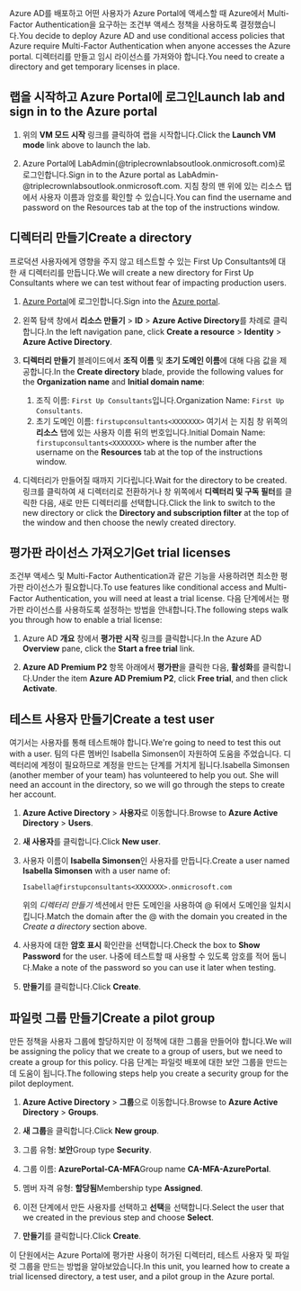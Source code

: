 <span data-ttu-id="a95dd-101">Azure AD를 배포하고 어떤 사용자가 Azure Portal에 액세스할 때 Azure에서 Multi-Factor Authentication을 요구하는 조건부 액세스 정책을 사용하도록 결정했습니다.</span><span class="sxs-lookup"><span data-stu-id="a95dd-101">You decide to deploy Azure AD and use conditional access policies that Azure require Multi-Factor Authentication when anyone accesses the Azure portal.</span></span> <span data-ttu-id="a95dd-102">디렉터리를 만들고 임시 라이선스를 가져와야 합니다.</span><span class="sxs-lookup"><span data-stu-id="a95dd-102">You need to create a directory and get temporary licenses in place.</span></span>

## <a name="launch-lab-and-sign-in-to-the-azure-portal"></a><span data-ttu-id="a95dd-103">랩을 시작하고 Azure Portal에 로그인</span><span class="sxs-lookup"><span data-stu-id="a95dd-103">Launch lab and sign in to the Azure portal</span></span>

1. <span data-ttu-id="a95dd-104">위의 **VM 모드 시작** 링크를 클릭하여 랩을 시작합니다.</span><span class="sxs-lookup"><span data-stu-id="a95dd-104">Click the **Launch VM mode** link above to launch the lab.</span></span>

1. <span data-ttu-id="a95dd-105">Azure Portal에 LabAdmin(<XXXXXXX>@triplecrownlabsoutlook.onmicrosoft.com)로 로그인합니다.</span><span class="sxs-lookup"><span data-stu-id="a95dd-105">Sign in to the Azure portal as LabAdmin-<XXXXXXX>@triplecrownlabsoutlook.onmicrosoft.com.</span></span> <span data-ttu-id="a95dd-106">지침 창의 맨 위에 있는 리소스 탭에서 사용자 이름과 암호를 확인할 수 있습니다.</span><span class="sxs-lookup"><span data-stu-id="a95dd-106">You can find the username and password on the Resources tab at the top of the instructions window.</span></span>

## <a name="create-a-directory"></a><span data-ttu-id="a95dd-107">디렉터리 만들기</span><span class="sxs-lookup"><span data-stu-id="a95dd-107">Create a directory</span></span>

<span data-ttu-id="a95dd-108">프로덕션 사용자에게 영향을 주지 않고 테스트할 수 있는 First Up Consultants에 대한 새 디렉터리를 만듭니다.</span><span class="sxs-lookup"><span data-stu-id="a95dd-108">We will create a new directory for First Up Consultants where we can test without fear of impacting production users.</span></span>

1. <span data-ttu-id="a95dd-109">[Azure Portal](https://portal.azure.com?azure-portal=true)에 로그인합니다.</span><span class="sxs-lookup"><span data-stu-id="a95dd-109">Sign into the [Azure portal](https://portal.azure.com?azure-portal=true).</span></span>

1. <span data-ttu-id="a95dd-110">왼쪽 탐색 창에서 **리소스 만들기** > **ID** > **Azure Active Directory**를 차례로 클릭합니다.</span><span class="sxs-lookup"><span data-stu-id="a95dd-110">In the left navigation pane, click **Create a resource** > **Identity** > **Azure Active Directory**.</span></span>

1. <span data-ttu-id="a95dd-111">**디렉터리 만들기** 블레이드에서 **조직 이름** 및 **초기 도메인 이름**에 대해 다음 값을 제공합니다.</span><span class="sxs-lookup"><span data-stu-id="a95dd-111">In the **Create directory** blade, provide the following values for the **Organization name** and **Initial domain name**:</span></span>

   1. <span data-ttu-id="a95dd-112">조직 이름: `First Up Consultants`입니다.</span><span class="sxs-lookup"><span data-stu-id="a95dd-112">Organization Name: `First Up Consultants`.</span></span>
   1. <span data-ttu-id="a95dd-113">초기 도메인 이름: `firstupconsultants<XXXXXXX>` 여기서 <XXXXXXX>는 지침 창 위쪽의 **리소스** 탭에 있는 사용자 이름 뒤의 번호입니다.</span><span class="sxs-lookup"><span data-stu-id="a95dd-113">Initial Domain Name: `firstupconsultants<XXXXXXX>` where <XXXXXXX> is the number after the username on the **Resources** tab at the top of the instructions window.</span></span>

1. <span data-ttu-id="a95dd-114">디렉터리가 만들어질 때까지 기다립니다.</span><span class="sxs-lookup"><span data-stu-id="a95dd-114">Wait for the directory to be created.</span></span> <span data-ttu-id="a95dd-115">링크를 클릭하여 새 디렉터리로 전환하거나 창 위쪽에서 **디렉터리 및 구독 필터**를 클릭한 다음, 새로 만든 디렉터리를 선택합니다.</span><span class="sxs-lookup"><span data-stu-id="a95dd-115">Click the link to switch to the new directory or click the **Directory and subscription filter** at the top of the window and then choose the newly created directory.</span></span>

## <a name="get-trial-licenses"></a><span data-ttu-id="a95dd-116">평가판 라이선스 가져오기</span><span class="sxs-lookup"><span data-stu-id="a95dd-116">Get trial licenses</span></span>

<span data-ttu-id="a95dd-117">조건부 액세스 및 Multi-Factor Authentication과 같은 기능을 사용하려면 최소한 평가판 라이선스가 필요합니다.</span><span class="sxs-lookup"><span data-stu-id="a95dd-117">To use features like conditional access and Multi-Factor Authentication, you will need at least a trial license.</span></span> <span data-ttu-id="a95dd-118">다음 단계에서는 평가판 라이선스를 사용하도록 설정하는 방법을 안내합니다.</span><span class="sxs-lookup"><span data-stu-id="a95dd-118">The following steps walk you through how to enable a trial license:</span></span>

1. <span data-ttu-id="a95dd-119">Azure AD **개요** 창에서 **평가판 시작** 링크를 클릭합니다.</span><span class="sxs-lookup"><span data-stu-id="a95dd-119">In the Azure AD **Overview** pane, click the **Start a free trial** link.</span></span>

1. <span data-ttu-id="a95dd-120">**Azure AD Premium P2** 항목 아래에서 **평가판**을 클릭한 다음, **활성화**를 클릭합니다.</span><span class="sxs-lookup"><span data-stu-id="a95dd-120">Under the item **Azure AD Premium P2**, click **Free trial**, and then click **Activate**.</span></span>

## <a name="create-a-test-user"></a><span data-ttu-id="a95dd-121">테스트 사용자 만들기</span><span class="sxs-lookup"><span data-stu-id="a95dd-121">Create a test user</span></span>

<span data-ttu-id="a95dd-122">여기서는 사용자를 통해 테스트해야 합니다.</span><span class="sxs-lookup"><span data-stu-id="a95dd-122">We're going to need to test this out with a user.</span></span> <span data-ttu-id="a95dd-123">팀의 다른 멤버인 Isabella Simonsen이 자원하여 도움을 주었습니다. 디렉터리에 계정이 필요하므로 계정을 만드는 단계를 거치게 됩니다.</span><span class="sxs-lookup"><span data-stu-id="a95dd-123">Isabella Simonsen (another member of your team) has volunteered to help you out. She will need an account in the directory, so we will go through the steps to create her account.</span></span>

1. <span data-ttu-id="a95dd-124">**Azure Active Directory** > **사용자**로 이동합니다.</span><span class="sxs-lookup"><span data-stu-id="a95dd-124">Browse to **Azure Active Directory** > **Users**.</span></span>

1. <span data-ttu-id="a95dd-125">**새 사용자**를 클릭합니다.</span><span class="sxs-lookup"><span data-stu-id="a95dd-125">Click **New user**.</span></span>

1. <span data-ttu-id="a95dd-126">사용자 이름이 **Isabella Simonsen**인 사용자를 만듭니다.</span><span class="sxs-lookup"><span data-stu-id="a95dd-126">Create a user named **Isabella Simonsen** with a user name of:</span></span>

   `Isabella@firstupconsultants<XXXXXXX>.onmicrosoft.com`

   <span data-ttu-id="a95dd-127">위의 *디렉터리 만들기* 섹션에서 만든 도메인을 사용하여 @ 뒤에서 도메인을 일치시킵니다.</span><span class="sxs-lookup"><span data-stu-id="a95dd-127">Match the domain after the @ with the domain you created in the *Create a directory* section above.</span></span>

1. <span data-ttu-id="a95dd-128">사용자에 대한 **암호 표시** 확인란을 선택합니다.</span><span class="sxs-lookup"><span data-stu-id="a95dd-128">Check the box to **Show Password** for the user.</span></span> <span data-ttu-id="a95dd-129">나중에 테스트할 때 사용할 수 있도록 암호를 적어 둡니다.</span><span class="sxs-lookup"><span data-stu-id="a95dd-129">Make a note of the password so you can use it later when testing.</span></span>

1. <span data-ttu-id="a95dd-130">**만들기**를 클릭합니다.</span><span class="sxs-lookup"><span data-stu-id="a95dd-130">Click **Create**.</span></span>

## <a name="create-a-pilot-group"></a><span data-ttu-id="a95dd-131">파일럿 그룹 만들기</span><span class="sxs-lookup"><span data-stu-id="a95dd-131">Create a pilot group</span></span>

<span data-ttu-id="a95dd-132">만든 정책을 사용자 그룹에 할당하지만 이 정책에 대한 그룹을 만들어야 합니다.</span><span class="sxs-lookup"><span data-stu-id="a95dd-132">We will be assigning the policy that we create to a group of users, but we need to create a group for this policy.</span></span> <span data-ttu-id="a95dd-133">다음 단계는 파일럿 배포에 대한 보안 그룹을 만드는 데 도움이 됩니다.</span><span class="sxs-lookup"><span data-stu-id="a95dd-133">The following steps help you create a security group for the pilot deployment.</span></span>

1. <span data-ttu-id="a95dd-134">**Azure Active Directory** > **그룹**으로 이동합니다.</span><span class="sxs-lookup"><span data-stu-id="a95dd-134">Browse to **Azure Active Directory** > **Groups**.</span></span>

1. <span data-ttu-id="a95dd-135">**새 그룹**을 클릭합니다.</span><span class="sxs-lookup"><span data-stu-id="a95dd-135">Click **New group**.</span></span>

1. <span data-ttu-id="a95dd-136">그룹 유형: **보안**</span><span class="sxs-lookup"><span data-stu-id="a95dd-136">Group type **Security**.</span></span>

1. <span data-ttu-id="a95dd-137">그룹 이름: **AzurePortal-CA-MFA**</span><span class="sxs-lookup"><span data-stu-id="a95dd-137">Group name **CA-MFA-AzurePortal**.</span></span>

1. <span data-ttu-id="a95dd-138">멤버 자격 유형: **할당됨**</span><span class="sxs-lookup"><span data-stu-id="a95dd-138">Membership type **Assigned**.</span></span>

1. <span data-ttu-id="a95dd-139">이전 단계에서 만든 사용자를 선택하고 **선택**을 선택합니다.</span><span class="sxs-lookup"><span data-stu-id="a95dd-139">Select the user that we created in the previous step and choose **Select**.</span></span>

1. <span data-ttu-id="a95dd-140">**만들기**를 클릭합니다.</span><span class="sxs-lookup"><span data-stu-id="a95dd-140">Click **Create**.</span></span>

<span data-ttu-id="a95dd-141">이 단원에서는 Azure Portal에 평가판 사용이 허가된 디렉터리, 테스트 사용자 및 파일럿 그룹을 만드는 방법을 알아보았습니다.</span><span class="sxs-lookup"><span data-stu-id="a95dd-141">In this unit, you learned how to create a trial licensed directory, a test user, and a pilot group in the Azure portal.</span></span>